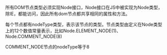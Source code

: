 所有DOM节点类型必须实现Node接口，Node接口在JS中被实现为Node类型，除IE，都能访问，因此所有dom节点都共享相同的属性和方法。

每个节点都有nodeType类型，表示该节点的类型。节点类型由定义在Node类型上的12个数值常量表示，比如Node.ELEMENT_NODE(1)、Node.COMMENT_NODE(8)


COMMENT_NODE节点的nodeType等于8
